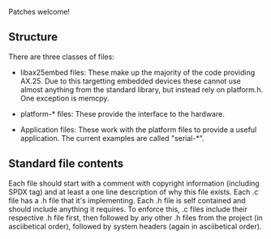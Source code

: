 
Patches welcome!

## Structure

There are three classes of files:
 - libax25embed files: These make up the majority of the code providing AX.25.
   Due to this targetting embedded devices these cannot use almost anything from
   the standard library, but instead rely on platform.h.  One exception is memcpy.

 - platform-* files: These provide the interface to the hardware.

 - Application files: These work with the platform files to provide a useful
   application.  The current examples are called "serial-*".

## Standard file contents
Each file should start with a comment with copyright information (including SPDX
tag) and at least a one line description of why this file exists.
Each .c file has a .h file that it's implementing.  Each .h file is self
contained and should include anything it requires.  To enforce this, .c files
include their respective .h file first, then followed by any other .h files
from the project (in asciibetical order), followed by system headers (again in
asciibetical order).


